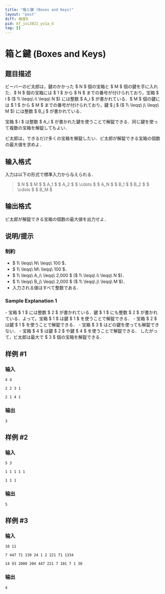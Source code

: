 ```yaml
---
title: "箱と鍵 (Boxes and Keys)"
layout: "post"
diff: 难度0
pid: AT_joi2022_yo1a_d
tag: []
---
```


# 箱と鍵 (Boxes and Keys)

## 题目描述

[problemUrl]: https://atcoder.jp/contests/joi2022yo1a/tasks/joi2022_yo1a_d

ビーバーのビ太郎は，鍵のかかった $ N $ 個の宝箱と $ M $ 個の鍵を手に入れた．$ N $ 個の宝箱には $ 1 $ から $ N $ までの番号が付けられており，宝箱 $ i $ ($ 1\ \leqq\ i\ \leqq\ N $) には整数 $ A_i $ が書かれている．$ M $ 個の鍵には $ 1 $ から $ M $ までの番号が付けられており，鍵 $ j $ ($ 1\ \leqq\ j\ \leqq\ M $) には整数 $ B_j $ が書かれている．

宝箱 $ i $ は整数 $ A_i $ が書かれた鍵を使うことで解錠できる．同じ鍵を使って複数の宝箱を解錠してもよい．

ビ太郎は，できるだけ多くの宝箱を解錠したい．ビ太郎が解錠できる宝箱の個数の最大値を求めよ．

## 输入格式

入力は以下の形式で標準入力から与えられる．

> $ N $ $ M $ $ A_1 $ $ A_2 $ $ \cdots $ $ A_N $ $ B_1 $ $ B_2 $ $ \cdots $ $ B_M $

## 输出格式

ビ太郎が解錠できる宝箱の個数の最大値を出力せよ．

## 说明/提示

### 制約

- $ 1\ \leqq\ N\ \leqq\ 100 $．
- $ 1\ \leqq\ M\ \leqq\ 100 $．
- $ 1\ \leqq\ A_i\ \leqq\ 2\,000 $ ($ 1\ \leqq\ i\ \leqq\ N $)．
- $ 1\ \leqq\ B_j\ \leqq\ 2\,000 $ ($ 1\ \leqq\ j\ \leqq\ M $)．
- 入力される値はすべて整数である．

### Sample Explanation 1

\- 宝箱 $ 1 $ には整数 $ 2 $ が書かれている．鍵 $ 1 $ にも整数 $ 2 $ が書かれている．よって，宝箱 $ 1 $ は鍵 $ 1 $ を使うことで解錠できる． - 宝箱 $ 2 $ は鍵 $ 1 $ を使うことで解錠できる． - 宝箱 $ 3 $ はどの鍵を使っても解錠できない． - 宝箱 $ 4 $ は鍵 $ 2 $ や鍵 $ 4 $ を使うことで解錠できる． したがって，ビ太郎は最大で $ 3 $ 個の宝箱を解錠できる．

## 样例 #1

### 输入

```
4 4
2 2 3 1
2 1 4 1
```

### 输出

```
3
```

## 样例 #2

### 输入

```
5 3
1 1 1 1 1
1 1 1
```

### 输出

```
5
```

## 样例 #3

### 输入

```
10 11
7 447 71 130 24 1 2 221 71 1334
14 93 2000 204 447 221 7 101 7 1 30
```

### 输出

```
4
```

